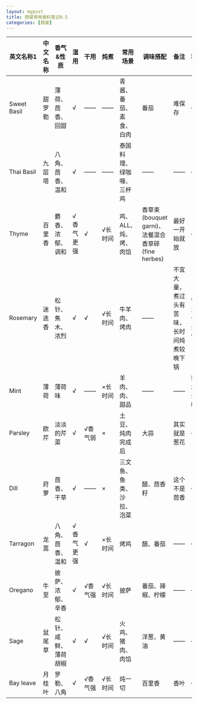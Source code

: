 ```yaml
---
layout: mypost
title: 西餐常用香料笔记0.5
categories: [西餐] 
---
```


<div id="htmldemo"></div>
<style>
table th:first-of-type {
	width: 200px;
}
</style>


| 英文名称1        | 中文名称 | 香气&性质      | 湿用    | 干用   | 炖煮   | 常用场景         | 调味搭配                                        | 备注                    | 种植       | 种植难度 |
|-------------|------|------------|-------|------|------|--------------|---------------------------------------------|-----------------------|----------|------|
| Sweet Basil | 甜罗勒  | 薄荷、茴香、回甜   | √     | ——   | ——   | 青酱、番茄、素食、白肉  | 番茄                                          | 难保存                   | ——       | 4    |
| Thai Basil  | 九层塔  | 八角、茴香、温和   | √     | ——   | ——   | 泰国料理、绿咖喱、三杯鸡 | ——                                          | ——                    | ——       | ——   |
| Thyme       | 百里香  | 麝香、浓郁、调和   | √香气更强 | √    | √长时间 | 鸡、ALL、炖、烤、肉馅 | 香草束\(bouquet garni\)、法餐混合香草碎\(fine herbes\) | 最好一开始就放               | ——       | 3    |
| Rosemary    | 迷迭香  | 松针、焦木、浓烈   | √     | √    | √长时间 | 牛羊肉、烤肉       | ——                                          | 不宜大量，煮过头有苦味，长时间炖煮较晚下锅 | 需水量少，生长慢 | 1    |
| Mint        | 薄荷   | 薄荷味        | √     | ——   | ×长时间 | 羊肉、肉、甜品      | ——                                          | ——                    | 勤浇水，生长旺盛 | 1    |
| Parsley     | 欧芹   | 淡淡的芹菜      | √     | √香气弱 | ×    | 土豆、炖肉完成后     | 大蒜                                          | 其实就是葱花                | ——       | 4    |
| Dill        | 莳萝   | 茴香、干草      | √     | ——   | ×    | 三文鱼、鱼类、沙拉、泡菜 | 醋、茴香籽                                       | 这个不是茴香                | ——       | ——   |
| Tarragon    | 龙蒿   | 八角、茴香、温和   | √香气更强 | √    | ×长时间 | 烤鸡           | 醋、番茄                                        | ——                    | ——       | ——   |
| Oregano     | 牛至   | 披萨、浓郁、辛香   | √     | √香气强 | √长时间 | 披萨           | 番茄、辣椒、柠檬                                    | ——                    | ——       | ——   |
| Sage        | 鼠尾草  | 松针、咸鲜、薄荷胡椒 | √     | √    | √长时间 | 火鸡、猪肉、肉馅     | 洋葱、黄油                                       | ——                    | ——       | ——   |
| Bay leave   | 月桂叶  | 罗勒、八角      | √     | √香气强 | √长时间 | 炖一切          | 百里香                                         | 香叶                    | ——       | ——   |



